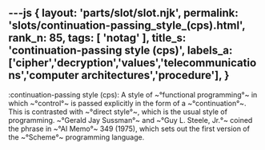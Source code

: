 ---js
{
  layout: 'parts/slot/slot.njk',
  permalink: 'slots/continuation-passing_style_(cps).html',
  rank_n: 85,
  tags: [ 'notag' ],
  title_s: 'continuation-passing style (cps)',
  labels_a: ['cipher','decryption','values','telecommunications','computer architectures','procedure'],
}
---
:continuation-passing style (cps):
A style of ~°functional programming°~ in which ~°control°~ is passed explicitly in the form of a ~°continuation°~. This is contrasted with ~°direct style°~, which is the usual style of programming. ~°Gerald Jay Sussman°~ and ~°Guy L. Steele, Jr.°~ coined the phrase in ~°AI Memo°~ 349 (1975), which sets out the first version of the ~°Scheme°~ programming language.
